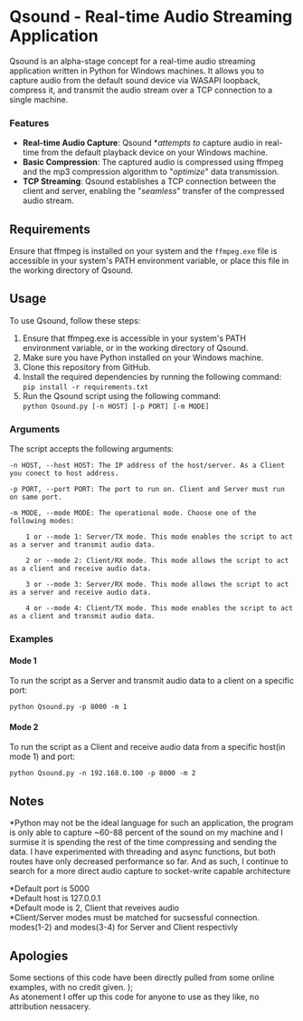 # Qsound - Real-time Audio Streaming Application

 Qsound is an alpha-stage concept for a real-time audio streaming application written in Python for Windows machines. It allows you to capture audio from the default sound device via WASAPI loopback, compress it, and transmit the audio stream over a TCP connection to a single machine.
### Features
- **Real-time Audio Capture**: Qsound \**attempts to* capture audio in real-time from the default playback device on your Windows machine.
- **Basic Compression**: The captured audio is compressed using ffmpeg and the mp3 compression algorithm to "*optimize*" data transmission.
- **TCP Streaming**: Qsound establishes a TCP connection between the client and server, enabling the "*seamless*" transfer of the compressed audio stream.

## Requirements
 Ensure that ffmpeg is installed on your system and the `ffmpeg.exe` file is accessible in your system's PATH environment variable, or place this file in the working directory of Qsound.
## Usage
 To use Qsound, follow these steps:
 1. Ensure that ffmpeg.exe is accessible in your system's PATH environment variable, or in the working directory of Qsound.
 2. Make sure you have Python installed on your Windows machine.
 3. Clone this repository from GitHub.
 4. Install the required dependencies by running the following command: \
  `pip install -r requirements.txt`
 5. Run the Qsound script using the following command: \
  `python Qsound.py [-n HOST] [-p PORT] [-m MODE]`
  
### Arguments
 The script accepts the following arguments:

    -n HOST, --host HOST: The IP address of the host/server. As a Client you conect to host address.

    -p PORT, --port PORT: The port to run on. Client and Server must run on same port.

    -m MODE, --mode MODE: The operational mode. Choose one of the following modes:

        1 or --mode 1: Server/TX mode. This mode enables the script to act as a server and transmit audio data.

        2 or --mode 2: Client/RX mode. This mode allows the script to act as a client and receive audio data.

        3 or --mode 3: Server/RX mode. This mode allows the script to act as a server and receive audio data.

        4 or --mode 4: Client/TX mode. This mode enables the script to act as a client and transmit audio data.
###  Examples
#### Mode 1
 To run the script as a Server and transmit audio data to a client on a specific port:

    python Qsound.py -p 8000 -m 1
#### Mode 2
 To run the script as a Client and receive audio data from a specific host(in mode 1) and port:

    python Qsound.py -n 192.168.0.100 -p 8000 -m 2 

## Notes
 *Python may not be the ideal language for such an application, the program is only able to capture ~60-88 percent of the sound on my machine and I surmise it is spending the rest of the time compressing and  sending the data. I have experimented with threading and async functions, but both routes have only decreased performance so far. And as such, I continue to search for a more direct audio capture to socket-write capable architecture 
  
 *Default port is 5000 \
 *Default host is 127.0.0.1 \
 *Default mode is 2, Client that reveives audio \
 *Client/Server modes must be matched for sucsessful connection. modes(1-2) and modes(3-4) for Server and Client respectivly
 
## Apologies
 Some sections of this code have been directly pulled from some online examples, with no credit given.  ); \
As atonement I offer up this code for anyone to use as they like, no attribution nessacery.
